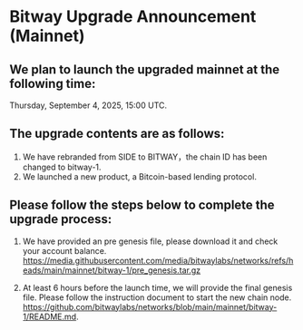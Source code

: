 
# Bitway Upgrade Announcement (Mainnet)

## We plan to launch the upgraded mainnet at the following time:

Thursday, September 4, 2025, 15:00 UTC.

## The upgrade contents are as follows:

 1. We have rebranded from SIDE to BITWAY，the chain ID has been changed to bitway-1.
 2. We launched a new product, a Bitcoin-based lending protocol.

## Please follow the steps below to complete the upgrade process:

 1. We have provided an pre genesis file, please download it and check your account balance. https://media.githubusercontent.com/media/bitwaylabs/networks/refs/heads/main/mainnet/bitway-1/pre_genesis.tar.gz

 2. At least 6 hours before the launch time, we will provide the final genesis file. Please follow the instruction document to start the new chain node. https://github.com/bitwaylabs/networks/blob/main/mainnet/bitway-1/README.md.